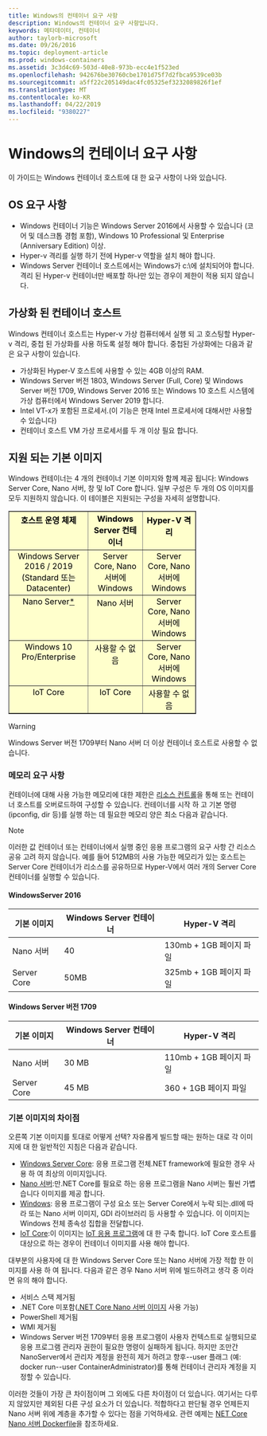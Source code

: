 ```yaml
---
title: Windows의 컨테이너 요구 사항
description: Windows의 컨테이너 요구 사항입니다.
keywords: 메타데이터, 컨테이너
author: taylorb-microsoft
ms.date: 09/26/2016
ms.topic: deployment-article
ms.prod: windows-containers
ms.assetid: 3c3d4c69-503d-40e8-973b-ecc4e1f523ed
ms.openlocfilehash: 942676be30760cbe1701d75f7d2fbca9539ce03b
ms.sourcegitcommit: a5ff22c205149dac4fc05325ef3232089826f1ef
ms.translationtype: MT
ms.contentlocale: ko-KR
ms.lasthandoff: 04/22/2019
ms.locfileid: "9380227"
---
```

# <a name="windows-container-requirements"></a>Windows의 컨테이너 요구 사항

이 가이드는 Windows 컨테이너 호스트에 대 한 요구 사항이 나와 있습니다.

## <a name="os-requirements"></a>OS 요구 사항

- Windows 컨테이너 기능은 Windows Server 2016에서 사용할 수 있습니다 (코어 및 데스크톱 경험 포함), Windows 10 Professional 및 Enterprise (Anniversary Edition) 이상.
- Hyper-v 격리를 실행 하기 전에 Hyper-v 역할을 설치 해야 합니다.
- Windows Server 컨테이너 호스트에서는 Windows가 c:\에 설치되어야 합니다. 격리 된 Hyper-v 컨테이너만 배포할 하나만 있는 경우이 제한이 적용 되지 않습니다.

## <a name="virtualized-container-hosts"></a>가상화 된 컨테이너 호스트

Windows 컨테이너 호스트는 Hyper-v 가상 컴퓨터에서 실행 되 고 호스팅할 Hyper-v 격리, 중첩 된 가상화를 사용 하도록 설정 해야 합니다. 중첩된 가상화에는 다음과 같은 요구 사항이 있습니다.

- 가상화된 Hyper-V 호스트에 사용할 수 있는 4GB 이상의 RAM.
- Windows Server 버전 1803, Windows Server (Full, Core) 및 Windows Server 버전 1709, Windows Server 2016 또는 Windows 10 호스트 시스템에 가상 컴퓨터에서 Windows Server 2019 합니다.
- Intel VT-x가 포함된 프로세서.(이 기능은 현재 Intel 프로세서에 대해서만 사용할 수 있습니다)
- 컨테이너 호스트 VM 가상 프로세서를 두 개 이상 필요 합니다.

## <a name="supported-base-images"></a>지원 되는 기본 이미지

Windows 컨테이너는 4 개의 컨테이너 기본 이미지와 함께 제공 됩니다: Windows Server Core, Nano 서버, 창 및 IoT Core 합니다. 일부 구성은 두 개의 OS 이미지를 모두 지원하지 않습니다. 이 테이블은 지원되는 구성을 자세히 설명합니다.

<table border="1" style="background-color:FFFFCC;border-collapse:collapse;border:1px solid FFCC00;color:000000;width:75%" cellpadding="5" cellspacing="5">
<thead>
<tr valign="top">
<th><center>호스트 운영 체제</center></th>
<th><center>Windows Server 컨테이너</center></th>
<th><center>Hyper-V 격리</center></th>
</tr>
</thead>
<tbody>
<tr valign="top">
<td><center>Windows Server 2016 / 2019 (Standard 또는 Datacenter)</center></td>
<td><center>Server Core, Nano 서버에 Windows</center></td>
<td><center>Server Core, Nano 서버에 Windows</center></td>
</tr>
<tr valign="top">
<td><center>Nano Server<a href="#warn-1">*</a></center></td>
<td><center> Nano 서버</center></td>
<td><center>Server Core, Nano 서버에 Windows</center></td>
</tr>
<tr valign="top">
<td><center>Windows 10 Pro/Enterprise</center></td>
<td><center>사용할 수 없음</center></td>
<td><center>Server Core, Nano 서버에 Windows</center></td>
</tr>
<tr valign="top">
<td><center>IoT Core</center></td>
<td><center>IoT Core</center></td>
<td><center>사용할 수 없음</center></td>
</tr>
</tbody>
</table>

> [!WARNING]  
> Windows Server 버전 1709부터 Nano 서버 더 이상 컨테이너 호스트로 사용할 수 없습니다.

### <a name="memory-requirements"></a>메모리 요구 사항

컨테이너에 대해 사용 가능한 메모리에 대한 제한은 [리소스 컨트롤](https://docs.microsoft.com/en-us/virtualization/windowscontainers/manage-containers/resource-controls)을 통해 또는 컨테이너 호스트를 오버로드하여 구성할 수 있습니다.  컨테이너를 시작 하 고 기본 명령 (ipconfig, dir 등)를 실행 하는 데 필요한 메모리 양은 최소 다음과 같습니다.

>[!NOTE]
>이러한 값 컨테이너 또는 컨테이너에서 실행 중인 응용 프로그램의 요구 사항 간 리소스 공유 고려 하지 않습니다.  예를 들어 512MB의 사용 가능한 메모리가 있는 호스트는 Server Core 컨테이너가 리소스를 공유하므로 Hyper-V에서 여러 개의 Server Core 컨테이너를 실행할 수 있습니다.

#### <a name="windows-server-2016"></a>WindowsServer 2016

| 기본 이미지  | Windows Server 컨테이너 | Hyper-V 격리    |
| ----------- | ------------------------ | -------------------- |
| Nano 서버 | 40                     | 130mb + 1GB 페이지 파일 |
| Server Core | 50MB                     | 325mb + 1GB 페이지 파일 |

#### <a name="windows-server-version-1709"></a>Windows Server 버전 1709

| 기본 이미지  | Windows Server 컨테이너 | Hyper-V 격리    |
| ----------- | ------------------------ | -------------------- |
| Nano 서버 | 30 MB                     | 110mb + 1GB 페이지 파일 |
| Server Core | 45 MB                     | 360 + 1GB 페이지 파일 |

### <a name="base-image-differences"></a>기본 이미지의 차이점

오른쪽 기본 이미지를 토대로 어떻게 선택? 자유롭게 빌드할 때는 원하는 대로 각 이미지에 대 한 일반적인 지침은 다음과 같습니다.

- [Windows Server Core](https://hub.docker.com/_/microsoft-windows-servercore): 응용 프로그램 전체.NET framework에 필요한 경우 사용 하 여 최상의 이미지입니다.
- [Nano 서버](https://hub.docker.com/_/microsoft-windows-nanoserver):만.NET Core를 필요로 하는 응용 프로그램을 Nano 서버는 훨씬 가볍습니다 이미지를 제공 합니다.
- [Windows](https://hub.docker.com/_/microsoft-windowsfamily-windows): 응용 프로그램이 구성 요소 또는 Server Core에서 누락 되는.dll에 따라 또는 Nano 서버 이미지, GDI 라이브러리 등 사용할 수 있습니다. 이 이미지는 Windows 전체 종속성 집합을 전달합니다.
- [IoT Core](https://hub.docker.com/_/microsoft-windows-iotcore):이 이미지는 [IoT 응용 프로그램](https://developer.microsoft.com/en-us/windows/iot)에 대 한 구축 합니다. IoT Core 호스트를 대상으로 하는 경우이 컨테이너 이미지를 사용 해야 합니다.

대부분의 사용자에 대 한 Windows Server Core 또는 Nano 서버에 가장 적합 한 이미지를 사용 하 여 됩니다. 다음과 같은 경우 Nano 서버 위에 빌드하려고 생각 중 이라면 유의 해야 합니다.

- 서비스 스택 제거됨
- .NET Core 미포함([.NET Core Nano 서버 이미지](https://hub.docker.com/r/microsoft/dotnet/) 사용 가능)
- PowerShell 제거됨
- WMI 제거됨
- Windows Server 버전 1709부터 응용 프로그램이 사용자 컨텍스트로 실행되므로 응용 프로그램 관리자 권한이 필요한 명령이 실패하게 됩니다. 하지만 조만간 NanoServer에서 관리자 계정을 완전히 제거 하려고 향후--user 플래그 (예: docker run--user ContainerAdministrator)를 통해 컨테이너 관리자 계정을 지정할 수 있습니다.

이러한 것들이 가장 큰 차이점이며 그 외에도 다른 차이점이 더 있습니다. 여기서는 다루지 않았지만 제외된 다른 구성 요소가 더 있습니다. 적합하다고 판단될 경우 언제든지 Nano 서버 위에 계층을 추가할 수 있다는 점을 기억하세요. 관련 예제는 [NET Core Nano 서버 Dockerfile](https://github.com/dotnet/dotnet-docker/blob/master/2.1/sdk/nanoserver-1803/amd64/Dockerfile)을 참조하세요.